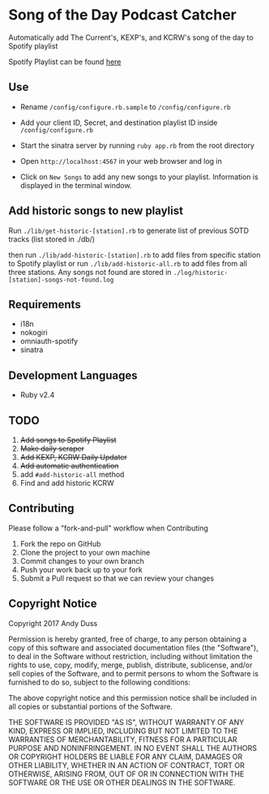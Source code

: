 # Song of the Day Podcast Catcher
Automatically add The Current's, KEXP's, and KCRW's song of the day to Spotify playlist

Spotify Playlist can be found [here](https://open.spotify.com/user/andyduss/playlist/1VJVFypnr5RFbUvRIEF6Pu)

## Use
* Rename `/config/configure.rb.sample` to `/config/configure.rb`

* Add your client ID, Secret, and destination playlist ID inside `/config/configure.rb`

* Start the sinatra server by running `ruby app.rb` from the root directory

* Open `http://localhost:4567` in your web browser and log in

* Click on `New Songs` to add any new songs to your playlist.  Information is displayed in the terminal window.

## Add historic songs to new playlist
Run `./lib/get-historic-[station].rb` to generate list of previous SOTD tracks (list stored in ./db/)

then run `./lib/add-historic-[station].rb` to add files from specific station to Spotify playlist
or run `./lib/add-historic-all.rb` to add files from all three stations. Any songs not found are stored in `./log/historic-[station]-songs-not-found.log`

## Requirements
* i18n
* nokogiri
* omniauth-spotify
* sinatra

## Development Languages
* Ruby v2.4

## TODO
1. ~~Add songs to Spotify Playlist~~
2. ~~Make daily scraper~~
3. ~~Add KEXP, KCRW Daily Updater~~
4. ~~Add automatic authentication~~
5. add `#add-historic-all` method
6. Find and add historic KCRW

## Contributing
Please follow a "fork-and-pull" workflow when Contributing

1. Fork the repo on GitHub
2. Clone the project to your own machine
3. Commit changes to your own branch
4. Push your work back up to your fork
5. Submit a Pull request so that we can review your changes

## Copyright Notice
Copyright 2017 Andy Duss

Permission is hereby granted, free of charge, to any person obtaining a copy of this software and associated documentation files (the "Software"), to deal in the Software without restriction, including without limitation the rights to use, copy, modify, merge, publish, distribute, sublicense, and/or sell copies of the Software, and to permit persons to whom the Software is furnished to do so, subject to the following conditions:

The above copyright notice and this permission notice shall be included in all copies or substantial portions of the Software.

THE SOFTWARE IS PROVIDED "AS IS", WITHOUT WARRANTY OF ANY KIND, EXPRESS OR IMPLIED, INCLUDING BUT NOT LIMITED TO THE WARRANTIES OF MERCHANTABILITY, FITNESS FOR A PARTICULAR PURPOSE AND NONINFRINGEMENT. IN NO EVENT SHALL THE AUTHORS OR COPYRIGHT HOLDERS BE LIABLE FOR ANY CLAIM, DAMAGES OR OTHER LIABILITY, WHETHER IN AN ACTION OF CONTRACT, TORT OR OTHERWISE, ARISING FROM, OUT OF OR IN CONNECTION WITH THE SOFTWARE OR THE USE OR OTHER DEALINGS IN THE SOFTWARE.
